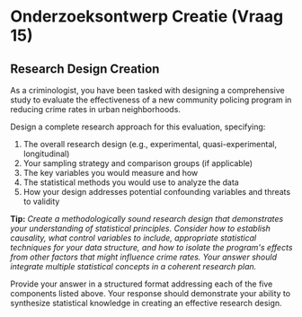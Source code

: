 # Onderzoeksontwerp Creatie (Vraag 15)

## Research Design Creation

As a criminologist, you have been tasked with designing a comprehensive study to evaluate the effectiveness of a new community policing program in reducing crime rates in urban neighborhoods.

Design a complete research approach for this evaluation, specifying:

1. The overall research design (e.g., experimental, quasi-experimental, longitudinal)
2. Your sampling strategy and comparison groups (if applicable)
3. The key variables you would measure and how
4. The statistical methods you would use to analyze the data
5. How your design addresses potential confounding variables and threats to validity

**Tip:** *Create a methodologically sound research design that demonstrates your understanding of statistical principles. Consider how to establish causality, what control variables to include, appropriate statistical techniques for your data structure, and how to isolate the program's effects from other factors that might influence crime rates. Your answer should integrate multiple statistical concepts in a coherent research plan.*

Provide your answer in a structured format addressing each of the five components listed above. Your response should demonstrate your ability to synthesize statistical knowledge in creating an effective research design.
